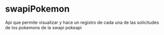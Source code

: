 # swapiPokemon

Api que permite visualizar y hace un registro de cada una de las solicitudes de los pokemons de la swapi pokeapi
